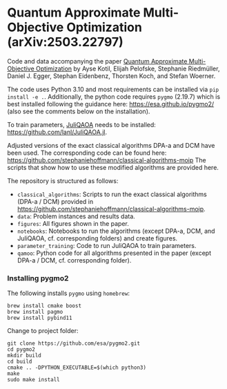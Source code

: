 # Quantum Approximate Multi-Objective Optimization (arXiv:2503.22797)
Code and data accompanying the paper 
[Quantum Approximate Multi-Objective Optimization](https://arxiv.org/abs/2503.22797) 
by Ayse Kotil, Elijah Pelofske, Stephanie Riedmüller, Daniel J. Egger, Stephan Eidenbenz, Thorsten Koch, and Stefan Woerner.

The code uses Python 3.10 and most requirements can be installed via `pip install -e .`. 
Additionally, the python code requires `pygmo` (2.19.7) which is best installed following the guidance here: https://esa.github.io/pygmo2/ (also see the comments below on the installation).

To train parameters, [JuliQAOA](https://arxiv.org/abs/2312.06451) needs to be installed:
https://github.com/lanl/JuliQAOA.jl.

Adjusted versions of the exact classical algorithms DPA-a and DCM have been used.
The corresponding code can be found here: https://github.com/stephaniehoffmann/classical-algorithms-moip
The scripts that show how to use these modified algorithms are provided here.

The repository is structured as follows:
- `classical_algorithms`: Scripts to run the exact classical algorithms (DPA-a / DCM) provided in https://github.com/stephaniehoffmann/classical-algorithms-moip.
- `data`: Problem instances and results data.
- `figures`: All figures shown in the paper.
- `notebooks`: Notebooks to run the algorithms (except DPA-a, DCM, and JuliQAOA, cf. corresponding folders) and create figures.
- `parameter_training`: Code to run JuliQAOA to train parameters.
- `qamoo`: Python code for all algorithms presented in the paper (except DPA-a / DCM, cf. corresponding folder).


### Installing pygmo2

The following installs `pygmo` using `homebrew`: 

```
brew install cmake boost
brew install pagmo
brew install pybind11
```
 
Change to project folder:
 
```
git clone https://github.com/esa/pygmo2.git
cd pygmo2
mkdir build 
cd build 
cmake .. -DPYTHON_EXECUTABLE=$(which python3)
make
sudo make install
```
